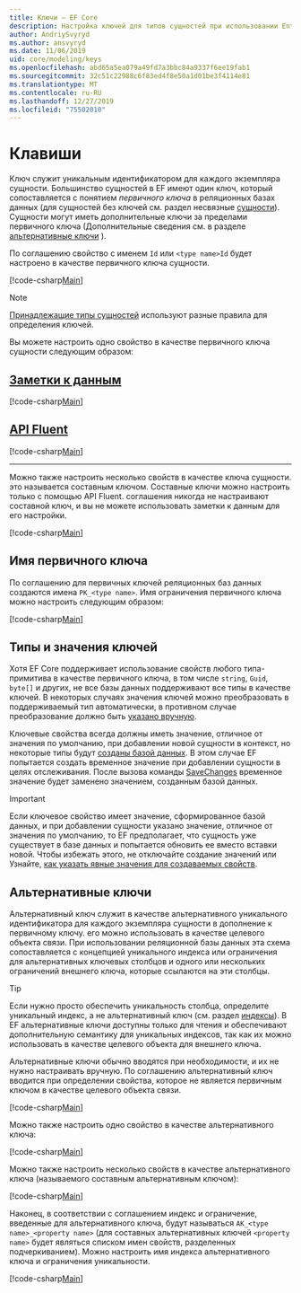 ```yaml
---
title: Ключи — EF Core
description: Настройка ключей для типов сущностей при использовании Entity Framework Core
author: AndriySvyryd
ms.author: ansvyryd
ms.date: 11/06/2019
uid: core/modeling/keys
ms.openlocfilehash: abd65a5ea079a49fd7a3bbc84a9337f6ee19fab1
ms.sourcegitcommit: 32c51c22988c6f83ed4f8e50a1d01be3f4114e81
ms.translationtype: MT
ms.contentlocale: ru-RU
ms.lasthandoff: 12/27/2019
ms.locfileid: "75502010"
---
```

# <a name="keys"></a>Клавиши

Ключ служит уникальным идентификатором для каждого экземпляра сущности. Большинство сущностей в EF имеют один ключ, который сопоставляется с понятием *первичного ключа* в реляционных базах данных (для сущностей без ключей см. раздел несвязные [сущности](xref:core/modeling/keyless-entity-types)). Сущности могут иметь дополнительные ключи за пределами первичного ключа (Дополнительные сведения см. в разделе [альтернативные ключи](#alternate-keys) ).

По соглашению свойство с именем `Id` или `<type name>Id` будет настроено в качестве первичного ключа сущности.

[!code-csharp[Main](../../../samples/core/Modeling/Conventions/KeyId.cs?name=KeyId&highlight=3,11)]

> [!NOTE]
> [Принадлежащие типы сущностей](xref:core/modeling/owned-entities) используют разные правила для определения ключей.

Вы можете настроить одно свойство в качестве первичного ключа сущности следующим образом:

## <a name="data-annotationstabdata-annotations"></a>[Заметки к данным](#tab/data-annotations)

[!code-csharp[Main](../../../samples/core/Modeling/DataAnnotations/KeySingle.cs?name=KeySingle&highlight=3)]

## <a name="fluent-apitabfluent-api"></a>[API Fluent](#tab/fluent-api)

[!code-csharp[Main](../../../samples/core/Modeling/FluentAPI/KeySingle.cs?name=KeySingle&highlight=4)]

***

Можно также настроить несколько свойств в качестве ключа сущности. это называется составным ключом. Составные ключи можно настроить только с помощью API Fluent. соглашения никогда не настраивают составной ключ, и вы не можете использовать заметки к данным для его настройки.

[!code-csharp[Main](../../../samples/core/Modeling/FluentAPI/KeyComposite.cs?name=KeyComposite&highlight=4)]

## <a name="primary-key-name"></a>Имя первичного ключа

По соглашению для первичных ключей реляционных баз данных создаются имена `PK_<type name>`. Имя ограничения первичного ключа можно настроить следующим образом:

[!code-csharp[Main](../../../samples/core/Modeling/FluentAPI/KeyName.cs?name=KeyName&highlight=5)]

## <a name="key-types-and-values"></a>Типы и значения ключей

Хотя EF Core поддерживает использование свойств любого типа-примитива в качестве первичного ключа, в том числе `string`, `Guid`, `byte[]` и других, не все базы данных поддерживают все типы в качестве ключей. В некоторых случаях значения ключей можно преобразовать в поддерживаемый тип автоматически, в противном случае преобразование должно быть [указано вручную](xref:core/modeling/value-conversions).

Ключевые свойства всегда должны иметь значение, отличное от значения по умолчанию, при добавлении новой сущности в контекст, но некоторые типы будут [созданы базой данных](xref:core/modeling/generated-properties). В этом случае EF попытается создать временное значение при добавлении сущности в целях отслеживания. После вызова команды [SaveChanges](/dotnet/api/Microsoft.EntityFrameworkCore.DbContext.SaveChanges) временное значение будет заменено значением, созданным базой данных.

> [!Important]
> Если ключевое свойство имеет значение, сформированное базой данных, и при добавлении сущности указано значение, отличное от значения по умолчанию, то EF предполагает, что сущность уже существует в базе данных и попытается обновить ее вместо вставки новой. Чтобы избежать этого, не отключайте создание значений или Узнайте, [как указать явные значения для создаваемых свойств](../saving/explicit-values-generated-properties.md).

## <a name="alternate-keys"></a>Альтернативные ключи

Альтернативный ключ служит в качестве альтернативного уникального идентификатора для каждого экземпляра сущности в дополнение к первичному ключу. его можно использовать в качестве целевого объекта связи. При использовании реляционной базы данных эта схема сопоставляется с концепцией уникального индекса или ограничения для альтернативных ключевых столбцов и одного или нескольких ограничений внешнего ключа, которые ссылаются на эти столбцы.

> [!TIP]
> Если нужно просто обеспечить уникальность столбца, определите уникальный индекс, а не альтернативный ключ (см. раздел [индексы](indexes.md)). В EF альтернативные ключи доступны только для чтения и обеспечивают дополнительную семантику для уникальных индексов, так как их можно использовать в качестве целевого объекта для внешнего ключа.

Альтернативные ключи обычно вводятся при необходимости, и их не нужно настраивать вручную. По соглашению альтернативный ключ вводится при определении свойства, которое не является первичным ключом в качестве целевого объекта связи.

[!code-csharp[Main](../../../samples/core/Modeling/Conventions/AlternateKey.cs?name=AlternateKey&highlight=12)]

Можно также настроить одно свойство в качестве альтернативного ключа:

[!code-csharp[Main](../../../samples/core/Modeling/FluentAPI/AlternateKeySingle.cs?name=AlternateKeySingle&highlight=4)]

Можно также настроить несколько свойств в качестве альтернативного ключа (называемого составным альтернативным ключом):

[!code-csharp[Main](../../../samples/core/Modeling/FluentAPI/AlternateKeyComposite.cs?name=AlternateKeyComposite&highlight=4)]

Наконец, в соответствии с соглашением индекс и ограничение, введенные для альтернативного ключа, будут называться `AK_<type name>_<property name>` (для составных альтернативных ключей `<property name>` будет являться списком имен свойств, разделенных подчеркиванием). Можно настроить имя индекса альтернативного ключа и ограничения уникальности.

[!code-csharp[Main](../../../samples/core/Modeling/FluentAPI/AlternateKeyName.cs?name=AlternateKeyName&highlight=5)]
